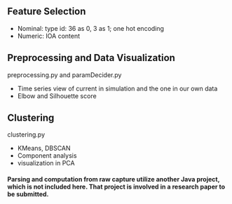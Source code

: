 ## Feature Selection
- Nominal: type id: 36 as 0, 3 as 1; one hot encoding
- Numeric: IOA content


## Preprocessing and Data Visualization
preprocessing.py and paramDecider.py
- Time series view of current in simulation and the one in our own data
- Elbow and Silhouette score


## Clustering
clustering.py 
- KMeans, DBSCAN 
- Component analysis
- visualization in PCA

#### Parsing and computation from raw capture utilize another Java project, which is not included here. That project is involved in a research paper to be submitted. 
